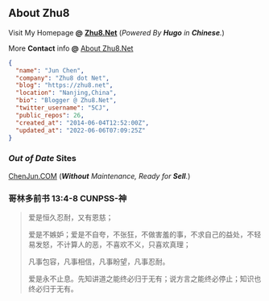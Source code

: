 ## About **Zhu8**

Visit My Homepage **@** **[Zhu8.Net](https://zhu8.net/)** (_Powered By **Hugo** in **Chinese**._)

More **Contact** info **@** [About Zhu8.Net](https://zhu8.net/about/ "About Zhu8")
  
```json
{
  "name": "Jun Chen",
  "company": "Zhu8 dot Net",
  "blog": "https://zhu8.net",
  "location": "Nanjing,China",
  "bio": "Blogger @ Zhu8.Net",
  "twitter_username": "5CJ",
  "public_repos": 26,
  "created_at": "2014-06-04T12:52:00Z",
  "updated_at": "2022-06-06T07:09:25Z"
}
```

### _Out of Date_ Sites

[ChenJun.COM](https://chenjun.com/) (_**Without** Maintenance, Ready for **Sell**._)

### 哥林多前书 13:4-8 CUNPSS-神

> 爱是恒久忍耐，又有恩慈；
>
> 爱是不嫉妒；爱是不自夸，不张狂，不做害羞的事，不求自己的益处，不轻易发怒，不计算人的恶，不喜欢不义，只喜欢真理；
>
> 凡事包容，凡事相信，凡事盼望，凡事忍耐。
>
> 爱是永不止息。先知讲道之能终必归于无有；说方言之能终必停止；知识也终必归于无有。
